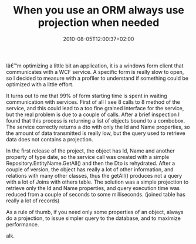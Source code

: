 ﻿---
title: "When you use an ORM always use projection when needed"
description: ""
date: 2010-08-05T12:00:37+02:00
draft: false
tags: [Nhibernate]
categories: [Nhibernate]
---
Iâ€™m optimizing a little bit an application, it is a windows form client that communicates with a WCF service. A specific form is really slow to open, so I decided to measure with a profiler to understand if something could be optimized with a little effort.

It turns out to me that 99% of form starting time is spent in waiting communication with services. First of all I see 8 calls to 8 method of the service, and this could lead to a too fine grained interface for the service, but the real problem is due to a couple of calls. After a brief inspection I found that this process is returning a list of objects bound to a combobox. The service correctly returns a dto with only the Id and Name properties, so the amount of data transmitted is really low, but the query used to retrieve data does not contains a projection.

In the first release of the project, the object has Id, Name and another property of type date, so the service call was created with a simple Repository.EntityName.GetAll() and then the Dto is rehydrated. After a couple of version, the object has really a lot of other information, and relations with many other classes, thus the getAll() produces not a query with a lot of Joins with others table. The solution was a simple projection to retrieve only the Id and Name properties, and query execution time was reduced from a couple of seconds to some milliseconds. (joined table has really a lot of records)

As a rule of thumb, if you need only some properties of an object, always do a projection, to issue simpler query to the database, and to maximize performance.

alk.
